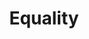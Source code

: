 ---
pid: mp195
title: Equality
location_transcription: Penns Landing
coordinates: "[-75.140795181415, 39.945820544304]"
zipcode: '19120'
gen_neighborhood: North Philadelphia
neighborhood: Logan,Olney
outside_phl: 
age: '23'
age_range: 20-29
instagram: 
image_file_name: mp_195.jpg
proposal_transcription: Love everyone equaly no matter age, race, or lifestyle
topic: Love
topic_summary: '0'
type: Other No Form
keywords_other: Love, equality
credit: Brandon C Riguelmy
image_labels: 
twitter: 
facebook: 
permalink: "/monuments/mp195/"
layout: item-page
---